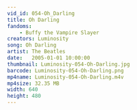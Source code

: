 ```yaml
---
vid_id: 054-Oh_Darling
title: Oh Darling
fandoms:
    - Buffy the Vampire Slayer
creators: Luminosity
song: Oh Darling
artist: The Beatles
date:   2005-01-01 10:00:00
thumbnail: Luminosity-054-Oh-Darling.jpg
barcode: Luminosity-054-Oh-Darling.png
mp4name: Luminosity-054-Oh-Darling.m4v
mp4size: 32.35 MB
width: 640
height: 480
---
```



  